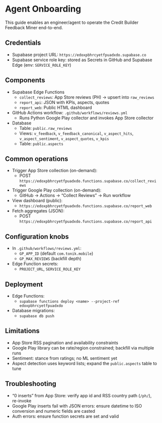# Agent Onboarding

This guide enables an engineer/agent to operate the Credit Builder Feedback Miner end-to-end.

## Credentials
- Supabase project URL: `https://edoxpbhrcyetfpuadxdo.supabase.co`
- Supabase service role key: stored as Secrets in GitHub and Supabase Edge (env: `SERVICE_ROLE_KEY`)

## Components
- Supabase Edge Functions
  - `collect_reviews`: App Store reviews (PH) → upsert into `raw_reviews`
  - `report_api`: JSON with KPIs, aspects, quotes
  - `report_web`: Public HTML dashboard
- GitHub Actions workflow: `.github/workflows/reviews.yml`
  - Runs Python Google Play collector and invokes App Store collector
- Database
  - Table: `public.raw_reviews`
  - Views: `v_feedback`, `v_feedback_canonical`, `v_aspect_hits`, `v_aspect_sentiment`, `v_aspect_quotes`, `v_kpis`
  - Table: `public.aspects`

## Common operations
- Trigger App Store collection (on-demand):
  - POST `https://edoxpbhrcyetfpuadxdo.functions.supabase.co/collect_reviews`
- Trigger Google Play collection (on-demand):
  - GitHub → Actions → “Collect Reviews” → Run workflow
- View dashboard (public):
  - `https://edoxpbhrcyetfpuadxdo.functions.supabase.co/report_web`
- Fetch aggregates (JSON):
  - POST `https://edoxpbhrcyetfpuadxdo.functions.supabase.co/report_api`

## Configuration knobs
- In `.github/workflows/reviews.yml`:
  - `GP_APP_ID` (default `com.tonik.mobile`)
  - `GP_MAX_REVIEWS` (backfill depth)
- Edge Function secrets:
  - `PROJECT_URL`, `SERVICE_ROLE_KEY`

## Deployment
- Edge Functions:
  - `supabase functions deploy <name> --project-ref edoxpbhrcyetfpuadxdo`
- Database migrations:
  - `supabase db push`

## Limitations
- App Store RSS pagination and availability constraints
- Google Play library can be rate/region constrained; backfill via multiple runs
- Sentiment: stance from ratings; no ML sentiment yet
- Aspect detection uses keyword lists; expand the `public.aspects` table to tune

## Troubleshooting
- “0 inserts” from App Store: verify app id and RSS country path (`/ph/`), re-invoke
- Google Play inserts fail with JSON errors: ensure datetime to ISO conversion and numeric fields are casted
- Auth errors: ensure function secrets are set and valid
